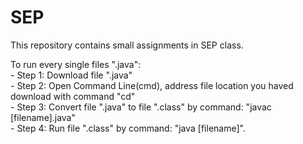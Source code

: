 # SEP
<p>
This repository contains small assignments in SEP class.
</p>
To run every single files ".java": <br>
- Step 1: Download file ".java"<br>
- Step 2: Open Command Line(cmd), address file location you haved download with command "cd"<br>
- Step 3: Convert file ".java" to file ".class" by command: "javac [filename].java"<br>
- Step 4: Run file ".class" by command: "java [filename]".
